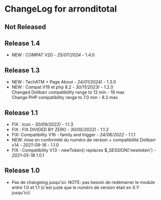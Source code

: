 # ChangeLog for arronditotal

## Not Released

## Release 1.4
- NEW : COMPAT V20 - *25/07/2024* - 1.4.0

## Release 1.3
- NEW : TechATM + Page About - *24/01/2024)* - 1.3.0
- NEW : Compat V19 et php 8.2 - *30/11/2023)* - 1.2.0  
  Changed Dolibarr compatibility range to 12 min - 19 max  
  Change PHP compatibility range to 7.0 min - 8.2 max

## Release 1.1
- FIX : Icon - *30/09/2022)* - 1.1.3
- FIX : FIX DIVIDED BY ZERO  - *30/05/2022)* - 1.1.2  
- FIX: Compatibility V16 - family and trigger - *24/06/2022* - 1.1.1
- NEW: mise en conformité du numéro de version + compatibilité Dolibarr
  v14 - *2021-09-16* - 1.1.0
- FIX : Compatibility V13 - newToken() replaces
  $_SESSION['newtoken'] - *2021-05-18* 1.0.1

## Release 1.0
- Pas de changelog jusqu'ici. NOTE: pas besoin de redémarrer le module entre 1.0
  et 1.1 (c'est juste que le numéro de version était en X.Y jusqu'ici)
